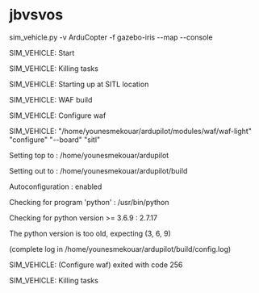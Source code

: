 # jbvsvos

sim_vehicle.py -v ArduCopter -f gazebo-iris --map --console

SIM_VEHICLE: Start

SIM_VEHICLE: Killing tasks

SIM_VEHICLE: Starting up at SITL location

SIM_VEHICLE: WAF build

SIM_VEHICLE: Configure waf

SIM_VEHICLE: "/home/younesmekouar/ardupilot/modules/waf/waf-light" "configure" "--board" "sitl"

Setting top to                           : /home/younesmekouar/ardupilot 

Setting out to                           : /home/younesmekouar/ardupilot/build 

Autoconfiguration                        : enabled 

Checking for program 'python'            : /usr/bin/python 

Checking for python version >= 3.6.9     : 2.7.17 

The python version is too old, expecting (3, 6, 9)

(complete log in /home/younesmekouar/ardupilot/build/config.log)

SIM_VEHICLE: (Configure waf) exited with code 256

SIM_VEHICLE: Killing tasks

